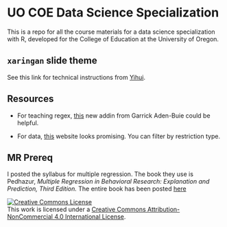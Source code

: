 # UO COE Data Science Specialization
This is a repo for all the course materials for a data science specialization with R, developed for the College of Education at the University of Oregon.

## `xaringan` slide theme

See this link for technical instructions from [Yihui](https://yihui.name/en/2017/10/xaringan-themes/).


## Resources
* For teaching regex, [this](https://github.com/gadenbuie/regexplain) new addin from Garrick Aden-Buie could be helpful.

* For data, [this](https://www.researchconnections.org/childcare/studies?q=) website looks promising. You can filter by restriction type.


## MR Prereq
I posted the syllabus for multiple regression. The book they use is Pedhazur, *Multiple Regression in Behavioral Research: Explanation and Prediction, Third Edition.* The entire book has been posted [here](https://www.google.com/url?q=https://faculty.psau.edu.sa/filedownload/doc-12-pdf-01074d0e0ca64dd52127d542d631eef0-original.pdf&sa=U&ved=0ahUKEwjJh_jin-_ZAhUI3mMKHW7SBEgQFggEMAA&client=internal-uds-cse&cx=010002356876143927115:oo5jupsunao&usg=AOvVaw2sw7WIs4O379wMku5ZRJcG)

<a rel="license" href="http://creativecommons.org/licenses/by-nc/4.0/"><img alt="Creative Commons License" style="border-width:0" src="https://i.creativecommons.org/l/by-nc/4.0/88x31.png" /></a><br />This work is licensed under a <a rel="license" href="http://creativecommons.org/licenses/by-nc/4.0/">Creative Commons Attribution-NonCommercial 4.0 International License</a>.